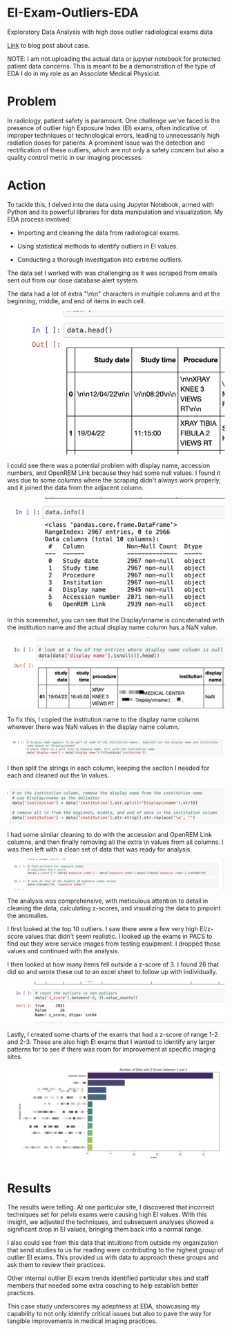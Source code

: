 # EI-Exam-Outliers-EDA

Exploratory Data Analysis with high dose outlier radiological exams data

[Link](https://pixelhero.com/exposure-index-outliers/) to blog post about case.

NOTE: I am not uploading the actual data or jupyter notebook for protected patient data concerns. This is meant to be a demonstration of the type of EDA I do in my role as an Associate Medical Physicist.

# Problem

In radiology, patient safety is paramount. One challenge we've faced is the presence of outlier high Exposure Index (EI) exams, often indicative of improper techniques or technological errors, leading to unnecessarily high radiation doses for patients. A prominent issue was the detection and rectification of these outliers, which are not only a safety concern but also a quality control metric in our imaging processes.

# Action

To tackle this, I delved into the data using Jupyter Notebook, armed with Python and its powerful libraries for data manipulation and visualization. My EDA process involved:

- Importing and cleaning the data from radiological exams.

- Using statistical methods to identify outliers in EI values.

- Conducting a thorough investigation into extreme outliers.

The data set I worked with was challenging as it was scraped from emails sent out from our dose database alert system.

The data had a lot of extra "\n\n" characters in multiple columns and at the beginning, middle, and end of items in each cell.

![1](https://github.com/metaphysika/EI-Exam-Outliers-EDA/blob/main/images/1.png)

I could see there was a potential problem with display name, accession numbers, and OpenREM Link because they had some null values. I found it was due to some columns where the scraping didn't always work properly, and it joined the data from the adjacent column. 

![2](https://github.com/metaphysika/EI-Exam-Outliers-EDA/blob/main/images/2.png)

In this screenshot, you can see that the Display\nname is concatenated with the institution name and the actual display name column has a NaN value.

![3](https://github.com/metaphysika/EI-Exam-Outliers-EDA/blob/main/images/3.png)

To fix this, I copied the institution name to the display name column wherever there was NaN values in the display name column.

![4](https://github.com/metaphysika/EI-Exam-Outliers-EDA/blob/main/images/4.png)

I then split the strings in each column, keeping the section I needed for each and cleaned out the \n values.

![5](https://github.com/metaphysika/EI-Exam-Outliers-EDA/blob/main/images/5.png)

I had some similar cleaning to do with the accession and OpenREM Link columns, and then finally removing all the extra \n values from all columns. I was then left with a clean set of data that was ready for analysis.

![6](https://github.com/metaphysika/EI-Exam-Outliers-EDA/blob/main/images/6.png)

The analysis was comprehensive, with meticulous attention to detail in cleaning the data, calculating z-scores, and visualizing the data to pinpoint the anomalies.

I first looked at the top 10 outliers. I saw there were a few very high EI/z-score values that didn't seem realistic. I looked up the exams in PACS to find out they were service images from testing equipment. I dropped those values and continued with the analysis.

I then looked at how many items fell outside a z-score of 3. I found 26 that did so and wrote these out to an excel sheet to follow up with individually. 

![7](https://github.com/metaphysika/EI-Exam-Outliers-EDA/blob/main/images/7.png)

Lastly, I created some charts of the exams that had a z-score of range 1-2 and 2-3. These are also high EI exams that I wanted to identify any larger patterns for to see if there was room for improvement at specific imaging sites.

![8](https://github.com/metaphysika/EI-Exam-Outliers-EDA/blob/main/images/8.png)

# Results

The results were telling. At one particular site, I discovered that incorrect techniques set for pelvis exams were causing high EI values. With this insight, we adjusted the techniques, and subsequent analyses showed a significant drop in EI values, bringing them back into a normal range.

I also could see from this data that intuitions from outside my organization that send studies to us for reading were contributing to the highest group of outlier EI exams. This provided us with data to approach these groups and ask them to review their practices.

Other internal outlier EI exam trends identified particular sites and staff members that needed some extra coaching to help establish better practices.

This case study underscores my adeptness at EDA, showcasing my capability to not only identify critical issues but also to pave the way for tangible improvements in medical imaging practices.

